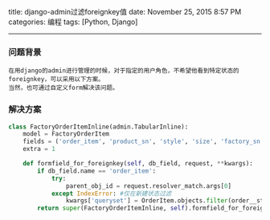 title: django-admin过滤foreignkey值
date: November 25, 2015 8:57 PM 
categories: 编程
tags: [Python, Django]

---

### 问题背景
	在用django的admin进行管理的时候，对于指定的用户角色，不希望他看到特定状态的foreignkey，可以采用以下方案。
    当然，也可通过自定义form解决该问题。

### 解决方案

```python
class FactoryOrderItemInline(admin.TabularInline):
    model = FactoryOrderItem
    fields = ('order_item', 'product_sn', 'style', 'size', 'factory_sn', 'price', 'quantity', 'amount')
    extra = 1

    def formfield_for_foreignkey(self, db_field, request, **kwargs):
        if db_field.name == 'order_item':
            try:
                parent_obj_id = request.resolver_match.args[0]
            except IndexError: #仅在新建状态过滤
                kwargs['queryset'] = OrderItem.objects.filter(order__status='2')
        return super(FactoryOrderItemInline, self).formfield_for_foreignkey(db_field, request, **kwargs)
```